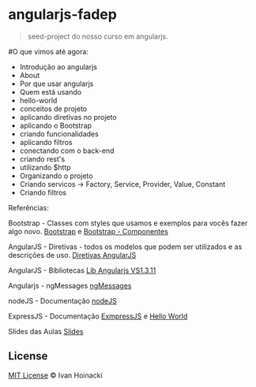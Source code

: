 # angularjs-fadep

> seed-project do nosso curso em angularjs.


#O que vimos até agora:
* Introdução ao angularjs
* About
* Por que usar angularjs
* Quem está usando
* hello-world
* conceitos de projeto
* aplicando diretivas no projeto
* aplicando o Bootstrap
* criando funcionalidades
* aplicando filtros
* conectando com o back-end
* criando rest's
* utilizando $http
* Organizando o projeto
* Criando servicos -> Factory, Service, Provider, Value, Constant
* Criando filtros


Referências:

Bootstrap - Classes com styles que usamos e exemplos para vocês fazer algo novo.
[Bootstrap](http://getbootstrap.com/)
e
[Bootstrap - Componentes](http://getbootstrap.com/components/)

AngularJS -  Diretivas - todos os modelos que podem ser utilizados e as descrições de uso.
[Diretivas AngularJS](https://docs.angularjs.org/api/ng/directive)

AngularJS - Bibliotecas
[Lib Angularjs VS1.3.11](https://code.angularjs.org/1.3.11/)

Angularjs - ngMessages
[ngMessages](https://docs.angularjs.org/api/ngMessages/directive/ngMessages)

nodeJS - Documentação
[nodeJS](https://nodejs.org/en/download/package-manager/)

ExpressJS - Documentação
[ExmpressJS](https://expressjs.com/)
e
[Hello World](https://expressjs.com/en/starter/hello-world.html)

Slides das Aulas
[Slides](http://slides.com/ivanhoinacki/oficina-angularjs)

## License

[MIT License](http://ivanhoinacki.mit-license.org/) © Ivan Hoinacki
